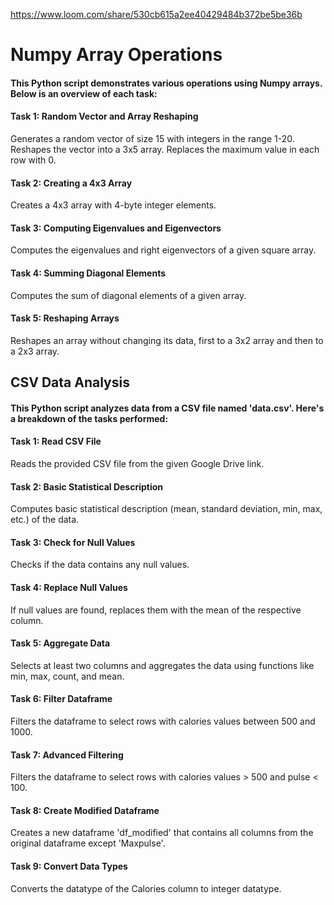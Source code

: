https://www.loom.com/share/530cb615a2ee40429484b372be5be36b
# Numpy Array Operations
#### This Python script demonstrates various operations using Numpy arrays. Below is an overview of each task:

#### Task 1: Random Vector and Array Reshaping
  Generates a random vector of size 15 with integers in the range 1-20.
  Reshapes the vector into a 3x5 array.
  Replaces the maximum value in each row with 0.
#### Task 2: Creating a 4x3 Array
  Creates a 4x3 array with 4-byte integer elements.
#### Task 3: Computing Eigenvalues and Eigenvectors
  Computes the eigenvalues and right eigenvectors of a given square array.
#### Task 4: Summing Diagonal Elements
  Computes the sum of diagonal elements of a given array.
#### Task 5: Reshaping Arrays
  Reshapes an array without changing its data, first to a 3x2 array and then to a 2x3 array.

## CSV Data Analysis
#### This Python script analyzes data from a CSV file named 'data.csv'. Here's a breakdown of the tasks performed:

#### Task 1: Read CSV File
  Reads the provided CSV file from the given Google Drive link.
#### Task 2: Basic Statistical Description
  Computes basic statistical description (mean, standard deviation, min, max, etc.) of the data.
#### Task 3: Check for Null Values
  Checks if the data contains any null values.
#### Task 4: Replace Null Values
  If null values are found, replaces them with the mean of the respective column.
#### Task 5: Aggregate Data
  Selects at least two columns and aggregates the data using functions like min, max, count, and mean.
#### Task 6: Filter Dataframe
  Filters the dataframe to select rows with calories values between 500 and 1000.
#### Task 7: Advanced Filtering
  Filters the dataframe to select rows with calories values > 500 and pulse < 100.
#### Task 8: Create Modified Dataframe
  Creates a new dataframe 'df_modified' that contains all columns from the original dataframe except 'Maxpulse'.
#### Task 9: Convert Data Types
  Converts the datatype of the Calories column to integer datatype.
